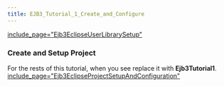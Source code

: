 ```yaml
---
title: EJB3_Tutorial_1_Create_and_Configure
---
```

[include_page="Ejb3EclipseUserLibrarySetup"](include_page="Ejb3EclipseUserLibrarySetup")
### Create and Setup Project
For the rests of this tutorial, when you see **<project>** replace it with **Ejb3Tutorial1**.
[include_page="Ejb3EclipseProjectSetupAndConfiguration"](include_page="Ejb3EclipseProjectSetupAndConfiguration")
